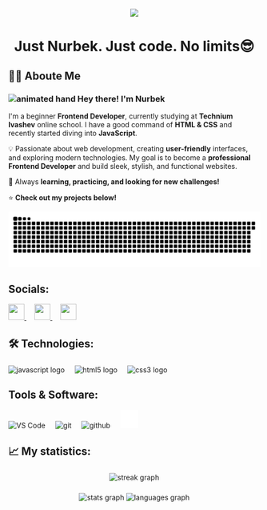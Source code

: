 <br clear="both">

<div align="center">
  <img src="https://steamuserimages-a.akamaihd.net/ugc/1822267259728066458/A315B26714ED4AD0386ED8A58D3BFB5D1038F8C9/?imw=512&amp;imh=288&amp;ima=fit&amp;impolicy=Letterbox&amp;imcolor=%23000000&amp;letterbox=true"  />
</div>

###

<h1 align="center">Just Nurbek. Just code. No limits😎</h1>

<h2>👩‍💻  Aboute Me</h2>

### <img width="25" src="https://user-images.githubusercontent.com/18350557/176309783-0785949b-9127-417c-8b55-ab5a4333674e.gif" alt="animated hand"> Hey there! I'm Nurbek

I'm a beginner **Frontend Developer**, currently studying at **Technium Ivashev** online school. I have a good command of **HTML & CSS** and recently started diving into **JavaScript**.  

💡 Passionate about web development, creating **user-friendly** interfaces, and exploring modern technologies. My goal is to become a **professional Frontend Developer** and build sleek, stylish, and functional websites.  

🚀 Always **learning, practicing, and looking for new challenges!**  

⭐ **Check out my projects below!**  

<picture>
  <source media="(prefers-color-scheme: dark)" srcset="https://raw.githubusercontent.com/NurbekFrontDev/NurbekFrontDev/output/github-snake-dark.svg" />
  <source media="(prefers-color-scheme: light)" srcset="https://raw.githubusercontent.com/NurbekFrontDev/NurbekFrontDev/output/github-snake.svg" />
  <img alt="github-snake" src="https://raw.githubusercontent.com/NurbekFrontDev/NurbekFrontDev/output/github-snake.svg" />
</picture>

<h2>Socials:</h2>
<p align="left"> 
<a href="https://t.me/nurbekkDD" target="_blank" rel="noreferrer"> 
<img src="https://upload.wikimedia.org/wikipedia/commons/thumb/8/82/Telegram_logo.svg/512px-Telegram_logo.svg.png?20220101141644" width="32" height="32" /> 
</a> 
<img width="12" />
<a href="https://discord.com/users/teodor2762" target="_blank" rel="noreferrer"> 
<img src="https://raw.githubusercontent.com/danielcranney/readme-generator/main/public/icons/socials/discord.svg" width="32" height="32" /> 
</a> 
<img width="12" />
<a href="https://www.github.com/NurbekFrontDev" target="_blank" rel="noreferrer"> 
<picture> 
<source media="(prefers-color-scheme: dark)" srcset="https://raw.githubusercontent.com/danielcranney/readme-generator/main/public/icons/socials/github-dark.svg" /> 
<source media="(prefers-color-scheme: light)" srcset="https://raw.githubusercontent.com/danielcranney/readme-generator/main/public/icons/socials/github.svg" /> <img src="https://raw.githubusercontent.com/danielcranney/readme-generator/main/public/icons/socials/github.svg" width="32" height="32" /> 
</picture> 
</a>
</p>

<h2 align="left">🛠 Technologies:</h2>

###

<div align="left">
  <img src="https://cdn.jsdelivr.net/gh/devicons/devicon/icons/javascript/javascript-original.svg" height="40" alt="javascript logo"  />
  <img width="12" />
  <img src="https://cdn.jsdelivr.net/gh/devicons/devicon/icons/html5/html5-original.svg" height="40" alt="html5 logo"  />
  <img width="12" />
  <img src="https://cdn.jsdelivr.net/gh/devicons/devicon/icons/css3/css3-original.svg" height="40" alt="css3 logo"  />
  <img width="12" />
</div>

###

<h2>Tools & Software:</h2>
<div align="left">
  <img src="https://upload.wikimedia.org/wikipedia/commons/9/9a/Visual_Studio_Code_1.35_icon.svg" height="36" alt="VS Code" />
  <img width="12" />
  <img src="https://www.svgrepo.com/show/303548/git-icon-logo.svg" height="36" alt="git" />
  <img width="12" />
  <img src="https://companieslogo.com/img/orig/github.D-42395240.png?t=1720244494" height="36" alt="github" />
  <img width="12" />
  <img src="https://github.com/ChromeDevTools/devtools-logo/raw/master/logos/svg/chrome-devtools-square-responsive.svg" height="36" alt="github" />
</div>

<h2 align="left">📈 My statistics:</h2>

###

<div align="center">
  <img src="https://streak-stats.demolab.com?user=NurbekFrontDev&locale=en&mode=daily&theme=dark&hide_border=false&border_radius=5&order=3" height="220" alt="streak graph"  />
</div>

###

<div align="center">
  <img src="https://github-readme-stats.vercel.app/api?username=NurbekFrontDev&hide_title=false&hide_rank=false&show_icons=true&include_all_commits=true&count_private=true&disable_animations=false&theme=dark&locale=en&hide_border=false&order=1" height="150" alt="stats graph"  />
  <img src="https://github-readme-stats.vercel.app/api/top-langs?username=NurbekFrontDev&locale=en&hide_title=false&layout=compact&card_width=320&langs_count=5&theme=dark&hide_border=false&order=2" height="150" alt="languages graph"  />
</div>

###